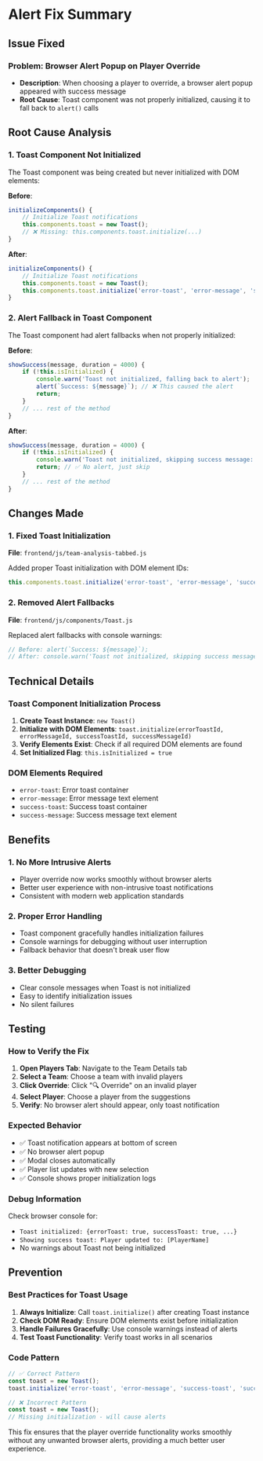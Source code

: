 # Alert Fix Summary

## Issue Fixed

### **Problem**: Browser Alert Popup on Player Override
- **Description**: When choosing a player to override, a browser alert popup appeared with success message
- **Root Cause**: Toast component was not properly initialized, causing it to fall back to `alert()` calls

## Root Cause Analysis

### 1. **Toast Component Not Initialized**
The Toast component was being created but never initialized with DOM elements:

**Before**:
```javascript
initializeComponents() {
    // Initialize Toast notifications
    this.components.toast = new Toast();
    // ❌ Missing: this.components.toast.initialize(...)
}
```

**After**:
```javascript
initializeComponents() {
    // Initialize Toast notifications
    this.components.toast = new Toast();
    this.components.toast.initialize('error-toast', 'error-message', 'success-toast', 'success-message');
}
```

### 2. **Alert Fallback in Toast Component**
The Toast component had alert fallbacks when not properly initialized:

**Before**:
```javascript
showSuccess(message, duration = 4000) {
    if (!this.isInitialized) {
        console.warn('Toast not initialized, falling back to alert');
        alert(`Success: ${message}`); // ❌ This caused the alert
        return;
    }
    // ... rest of the method
}
```

**After**:
```javascript
showSuccess(message, duration = 4000) {
    if (!this.isInitialized) {
        console.warn('Toast not initialized, skipping success message:', message);
        return; // ✅ No alert, just skip
    }
    // ... rest of the method
}
```

## Changes Made

### 1. **Fixed Toast Initialization**
**File**: `frontend/js/team-analysis-tabbed.js`

Added proper Toast initialization with DOM element IDs:
```javascript
this.components.toast.initialize('error-toast', 'error-message', 'success-toast', 'success-message');
```

### 2. **Removed Alert Fallbacks**
**File**: `frontend/js/components/Toast.js`

Replaced alert fallbacks with console warnings:
```javascript
// Before: alert(`Success: ${message}`);
// After: console.warn('Toast not initialized, skipping success message:', message);
```

## Technical Details

### Toast Component Initialization Process
1. **Create Toast Instance**: `new Toast()`
2. **Initialize with DOM Elements**: `toast.initialize(errorToastId, errorMessageId, successToastId, successMessageId)`
3. **Verify Elements Exist**: Check if all required DOM elements are found
4. **Set Initialized Flag**: `this.isInitialized = true`

### DOM Elements Required
- `error-toast`: Error toast container
- `error-message`: Error message text element
- `success-toast`: Success toast container  
- `success-message`: Success message text element

## Benefits

### 1. **No More Intrusive Alerts**
- Player override now works smoothly without browser alerts
- Better user experience with non-intrusive toast notifications
- Consistent with modern web application standards

### 2. **Proper Error Handling**
- Toast component gracefully handles initialization failures
- Console warnings for debugging without user interruption
- Fallback behavior that doesn't break user flow

### 3. **Better Debugging**
- Clear console messages when Toast is not initialized
- Easy to identify initialization issues
- No silent failures

## Testing

### How to Verify the Fix
1. **Open Players Tab**: Navigate to the Team Details tab
2. **Select a Team**: Choose a team with invalid players
3. **Click Override**: Click "🔍 Override" on an invalid player
4. **Select Player**: Choose a player from the suggestions
5. **Verify**: No browser alert should appear, only toast notification

### Expected Behavior
- ✅ Toast notification appears at bottom of screen
- ✅ No browser alert popup
- ✅ Modal closes automatically
- ✅ Player list updates with new selection
- ✅ Console shows proper initialization logs

### Debug Information
Check browser console for:
- `Toast initialized: {errorToast: true, successToast: true, ...}`
- `Showing success toast: Player updated to: [PlayerName]`
- No warnings about Toast not being initialized

## Prevention

### Best Practices for Toast Usage
1. **Always Initialize**: Call `toast.initialize()` after creating Toast instance
2. **Check DOM Ready**: Ensure DOM elements exist before initialization
3. **Handle Failures Gracefully**: Use console warnings instead of alerts
4. **Test Toast Functionality**: Verify toast works in all scenarios

### Code Pattern
```javascript
// ✅ Correct Pattern
const toast = new Toast();
toast.initialize('error-toast', 'error-message', 'success-toast', 'success-message');

// ❌ Incorrect Pattern
const toast = new Toast();
// Missing initialization - will cause alerts
```

This fix ensures that the player override functionality works smoothly without any unwanted browser alerts, providing a much better user experience. 
